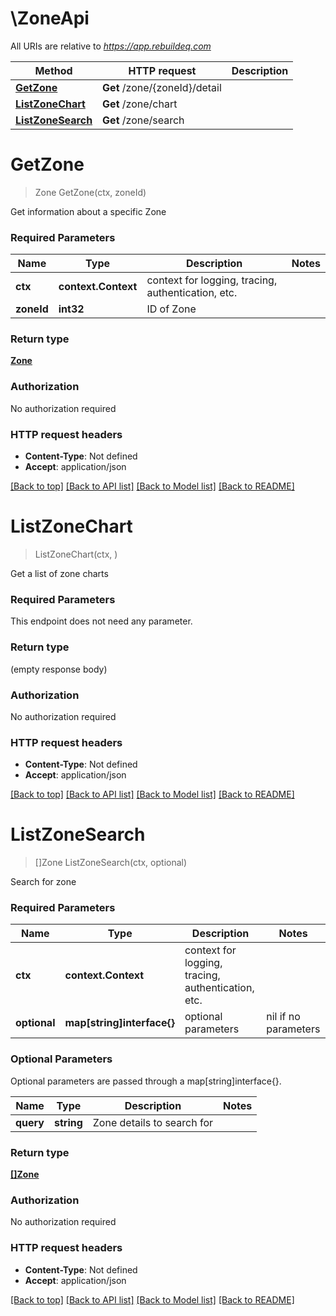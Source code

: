 # \ZoneApi

All URIs are relative to *https://app.rebuildeq.com*

Method | HTTP request | Description
------------- | ------------- | -------------
[**GetZone**](ZoneApi.md#GetZone) | **Get** /zone/{zoneId}/detail | 
[**ListZoneChart**](ZoneApi.md#ListZoneChart) | **Get** /zone/chart | 
[**ListZoneSearch**](ZoneApi.md#ListZoneSearch) | **Get** /zone/search | 


# **GetZone**
> Zone GetZone(ctx, zoneId)


Get information about a specific Zone

### Required Parameters

Name | Type | Description  | Notes
------------- | ------------- | ------------- | -------------
 **ctx** | **context.Context** | context for logging, tracing, authentication, etc.
  **zoneId** | **int32**| ID of Zone | 

### Return type

[**Zone**](Zone.md)

### Authorization

No authorization required

### HTTP request headers

 - **Content-Type**: Not defined
 - **Accept**: application/json

[[Back to top]](#) [[Back to API list]](../README.md#documentation-for-api-endpoints) [[Back to Model list]](../README.md#documentation-for-models) [[Back to README]](../README.md)

# **ListZoneChart**
> ListZoneChart(ctx, )


Get a list of zone charts

### Required Parameters
This endpoint does not need any parameter.

### Return type

 (empty response body)

### Authorization

No authorization required

### HTTP request headers

 - **Content-Type**: Not defined
 - **Accept**: application/json

[[Back to top]](#) [[Back to API list]](../README.md#documentation-for-api-endpoints) [[Back to Model list]](../README.md#documentation-for-models) [[Back to README]](../README.md)

# **ListZoneSearch**
> []Zone ListZoneSearch(ctx, optional)


Search for zone

### Required Parameters

Name | Type | Description  | Notes
------------- | ------------- | ------------- | -------------
 **ctx** | **context.Context** | context for logging, tracing, authentication, etc.
 **optional** | **map[string]interface{}** | optional parameters | nil if no parameters

### Optional Parameters
Optional parameters are passed through a map[string]interface{}.

Name | Type | Description  | Notes
------------- | ------------- | ------------- | -------------
 **query** | **string**| Zone details to search for | 

### Return type

[**[]Zone**](Zone.md)

### Authorization

No authorization required

### HTTP request headers

 - **Content-Type**: Not defined
 - **Accept**: application/json

[[Back to top]](#) [[Back to API list]](../README.md#documentation-for-api-endpoints) [[Back to Model list]](../README.md#documentation-for-models) [[Back to README]](../README.md)

